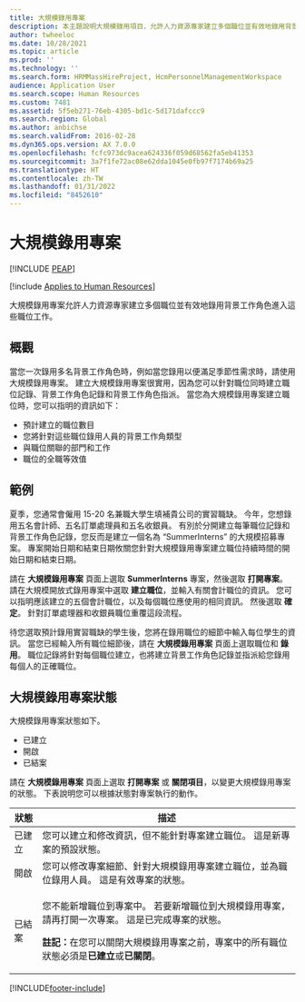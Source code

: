 ```yaml
---
title: 大規模錄用專案
description: 本主題說明大規模錄用項目，允許人力資源專家建立多個職位並有效地錄用背景工作角色進入這些職位工作。
author: twheeloc
ms.date: 10/28/2021
ms.topic: article
ms.prod: ''
ms.technology: ''
ms.search.form: HRMMassHireProject, HcmPersonnelManagementWorkspace
audience: Application User
ms.search.scope: Human Resources
ms.custom: 7481
ms.assetid: 5f5eb271-76eb-4305-bd1c-5d171dafccc9
ms.search.region: Global
ms.author: anbichse
ms.search.validFrom: 2016-02-28
ms.dyn365.ops.version: AX 7.0.0
ms.openlocfilehash: fcfc973dc9acea624336f059d68562fa5eb41353
ms.sourcegitcommit: 3a7f1fe72ac08e62dda1045e0fb97f7174b69a25
ms.translationtype: HT
ms.contentlocale: zh-TW
ms.lasthandoff: 01/31/2022
ms.locfileid: "8452610"
---
```

# <a name="mass-hire-projects"></a>大規模錄用專案


[!INCLUDE [PEAP](../includes/peap-1.md)]

[!include [Applies to Human Resources](../includes/applies-to-hr.md)]



大規模錄用專案允許人力資源專家建立多個職位並有效地錄用背景工作角色進入這些職位工作。

## <a name="overview"></a>概觀

當您一次錄用多名背景工作角色時，例如當您錄用以便滿足季節性需求時，請使用大規模錄用專案。 建立大規模錄用專案很實用，因為您可以針對職位同時建立職位記錄、背景工作角色記錄和背景工作角色指派。 當您為大規模錄用專案建立職位時，您可以指明的資訊如下：

- 預計建立的職位數目
- 您將針對這些職位錄用人員的背景工作角類型
- 與職位關聯的部門和工作
- 職位的全職等效值

## <a name="example"></a>範例

夏季，您通常會僱用 15-20 名兼職大學生填補貴公司的實習職缺。 今年，您想錄用五名會計師、五名訂單處理員和五名收銀員。 有別於分開建立每筆職位記錄和背景工作角色記錄，您反而是建立一個名為 “SummerInterns” 的大規模招募專案。 專案開始日期和結束日期攸關您針對大規模錄用專案建立職位持續時間的開始日期和結束日期。

請在 **大規模錄用專案** 頁面上選取 **SummerInterns** 專案，然後選取 **打開專案**。 請在大規模開放式錄用專案中選取 **建立職位**，並輸入有關會計職位的資訊。 您可以指明應該建立的五個會計職位，以及每個職位應使用的相同資訊。 然後選取 **確定**。 針對訂單處理器和收銀員職位重覆這段流程。

待您選取預計錄用實習職缺的學生後，您將在錄用職位的細節中輸入每位學生的資訊。 當您已經輸入所有職位細節後，請在 **大規模錄用專案** 頁面上選取職位和 **錄用**。 職位記錄將針對每個職位建立，也將建立背景工作角色記錄並指派給您錄用每個人的正確職位。

## <a name="mass-hire-project-statuses"></a>大規模錄用專案狀態

大規模錄用專案狀態如下。

- 已建立
- 開啟
- 已結案

請在 **大規模錄用專案** 頁面上選取 **打開專案** 或 **關閉項目**，以變更大規模錄用專案的狀態。 下表說明您可以根據狀態對專案執行的動作。

<table>
<thead>
<tr>
<th>狀態</th>
<th>描述</th>
</tr>
</thead>
<tbody>
<tr>
<td>已建立</td>
<td>您可以建立和修改資訊，但不能針對專案建立職位。 這是新專案的預設狀態。</td>
</tr>
<tr>
<td>開啟</td>
<td>您可以修改專案細節、針對大規模錄用專案建立職位，並為職位錄用人員。 這是有效專案的狀態。</td>
</tr>
<tr>
<td>已結案</td>
<td><p>您不能新增職位到專案中。 若要新增職位到大規模錄用專案，請再打開一次專案。 這是已完成專案的狀態。</p>
<p><strong>註記：</strong>在您可以關閉大規模錄用專案之前，專案中的所有職位狀態必須是<b>已建立</b>或<b>已關閉</b>。</p>
</td>
</tr>
</tbody>
</table>


[!INCLUDE[footer-include](../includes/footer-banner.md)]
